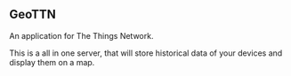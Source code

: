 GeoTTN
------

An application for The Things Network.

This is a all in one server, that will store historical data of your devices and display them on a map.